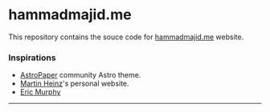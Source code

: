 # hammadmajid.me

This repository contains the souce code for [hammadmajid.me](https://hammadmajid.me) website.

### Inspirations

- [AstroPaper](https://astro-paper.pages.dev) community Astro theme.
- [Martin Heinz](https://martinheinz.dev/)'s personal website.
- [Eric Murphy](https://ericmurphy.xyz/)

---

